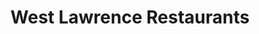 ---
active: true
name: West Lawrence
sitemap: true
slug: west-lawrence
title: West Lawrence Restaurants
---